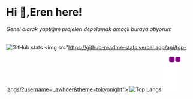 # Hi 👋,Eren here!
###### Genel olarak yaptığım projeleri depolamak amaçlı buraya atıyorum
![GitHub stats](https://github-readme-stats.vercel.app/api?username=Lawhoer&show_icons=false&theme=tokyonight)
<img src"https://github-readme-stats.vercel.app/api/top-langs/?username=Lawhoer&theme=tokyonight">
![Top Langs](https://github-readme-stats.vercel.app/api/top-langs/?username=Lawhoer&theme=tokyonight)
![snake gif](https://github.com/Lawhoer/Lawhoer/blob/output/github-contribution-grid-snake.gif)

